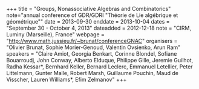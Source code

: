 +++
title = "Groups, Nonassociative Algebras and Combinatorics"
note="annual conference of GDR/GDRI "Théorie de Lie algébrique et géométrique""
date = 2013-09-30
enddate = 2013-10-04
dates = "September 30 - October 4, 2013"
dateadded = 2012-12-18
note = "CIRM, Luminy (Marseille), France"
webpage = "http://www.math.jussieu.fr/~brunat/conferenceGNAC"
organisers = "Olivier Brunat, Sophie Morier-Genoud, Valentin Ovsienko, Arun Ram"
speakers = "Claire Amiot, Georgia Benkart, Corinne Blondel, Sofiane Bouarroudj, John Conway, Alberto Elduque, Philippe Gille, Jeremie Guilhot, Radha Kessar*, Bernhard Keller, Bernard Leclerc, Emmanuel Letellier, Peter Littelmann, Gunter Malle, Robert Marsh, Guillaume Pouchin, Maud de Visscher, Lauren Williams*, Efim Zelmanov"
+++
